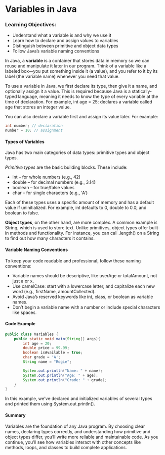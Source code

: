 # Variables in Java
### Learning Objectives:

- Understand what a variable is and why we use it
- Learn how to declare and assign values to variables
- Distinguish between primitive and object data types
- Follow Java’s variable naming conventions

In Java, a **variable** is a container that stores data in memory so we can reuse and manipulate it later in our program. Think of a variable like a labeled box—you put something inside it (a value), and you refer to it by its label (the variable name) whenever you need that value.

To use a variable in Java, we first declare its type, then give it a name, and optionally assign it a value. This is required because Java is a statically-typed language, meaning it needs to know the type of every variable at the time of declaration. For example, int age = 25; declares a variable called age that stores an integer value.

You can also declare a variable first and assign its value later. For example:
```java
int number; // declaration
number = 10; // assignment
```

#### Types of Variables
Java has two main categories of data types: primitive types and object types.

*Primitive types* are the basic building blocks. These include:

- int – for whole numbers (e.g., 42)
- double – for decimal numbers (e.g., 3.14)
- boolean – for true/false values
- char – for single characters (e.g., 'A')

Each of these types uses a specific amount of memory and has a default value if uninitialized. For example, int defaults to 0, double to 0.0, and boolean to false.

**Object types**, on the other hand, are more complex. A common example is String, which is used to store text. Unlike primitives, object types offer built-in methods and functionality. For instance, you can call .length() on a String to find out how many characters it contains.

#### Variable Naming Conventions
To keep your code readable and professional, follow these naming conventions:

- Variable names should be descriptive, like userAge or totalAmount, not just a or x.
- Use camelCase: start with a lowercase letter, and capitalize each new word (e.g., firstName, amountCollected).
- Avoid Java’s reserved keywords like int, class, or boolean as variable names.
- Don’t begin a variable name with a number or include special characters like spaces.

#### Code Example
```java
public class Variables {
    public static void main(String[] args){
        int age = 20;
        double price = 99.99;
        boolean isAvailable = true;
        char grade = 'A';
        String name = "Rogie";

        System.out.println("Name: " + name);
        System.out.println("Age: " + age);
        System.out.println("Grade: " + grade);
    }
}
```
In this example, we've declared and initialized variables of several types and printed them using System.out.println().

#### Summary
Variables are the foundation of any Java program. By choosing clear names, declaring types correctly, and understanding how primitive and object types differ, you’ll write more reliable and maintainable code. As you continue, you’ll see how variables interact with other concepts like methods, loops, and classes to build complete applications.
